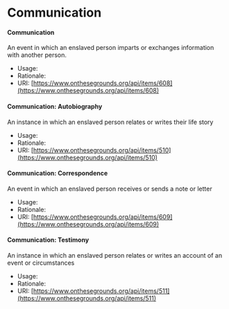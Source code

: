 # Communication

#### Communication

An event in which an enslaved person imparts or exchanges information with another person.

* Usage:
* Rationale:
* URI: [https://www.onthesegrounds.org/api/items/608](https://www.onthesegrounds.org/api/items/608)

#### Communication: Autobiography

An instance in which an enslaved person relates or writes their life story

* Usage:
* Rationale:
* URI: [https://www.onthesegrounds.org/api/items/510](https://www.onthesegrounds.org/api/items/510)

#### Communication: Correspondence

An event in which an enslaved person receives or sends a note or letter

* Usage:
* Rationale:
* URI: [https://www.onthesegrounds.org/api/items/609](https://www.onthesegrounds.org/api/items/609)

#### Communication: Testimony

An instance in which an enslaved person relates or writes an account of an event or circumstances

* Usage:
* Rationale:
* URI: [https://www.onthesegrounds.org/api/items/511](https://www.onthesegrounds.org/api/items/511)
